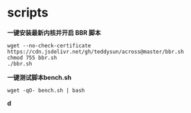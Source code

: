 # scripts
**一键安装最新内核并开启 BBR 脚本**
```
wget --no-check-certificate https://cdn.jsdelivr.net/gh/teddysun/across@master/bbr.sh
chmod 755 bbr.sh
./bbr.sh

```
**一键测试脚本bench.sh**
```
wget -qO- bench.sh | bash

```
**d**
